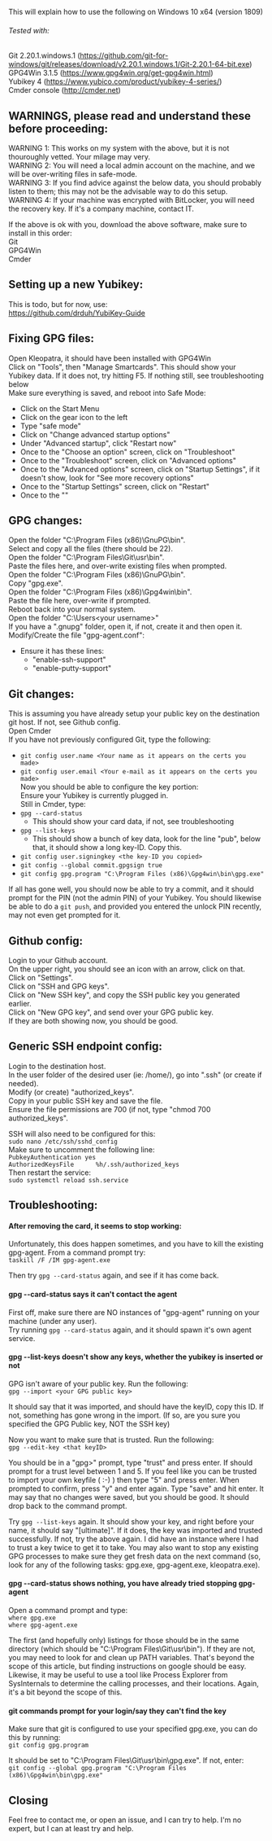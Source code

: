 
This will explain how to use the following on Windows 10 x64 (version 1809)  
  
###### Tested with:  
Git 2.20.1.windows.1 (https://github.com/git-for-windows/git/releases/download/v2.20.1.windows.1/Git-2.20.1-64-bit.exe)  
GPG4Win 3.1.5 (https://www.gpg4win.org/get-gpg4win.html)  
Yubikey 4 (https://www.yubico.com/product/yubikey-4-series/)  
Cmder console (http://cmder.net)
  
## WARNINGS, please read and understand these before proceeding:  
  
WARNING 1: This works on my system with the above, but it is not thouroughly vetted.  Your milage may very.  
WARNING 2: You will need a local admin account on the machine, and we will be over-writing files in safe-mode.  
WARNING 3: If you find advice against the below data, you should probably listen to them; this may not be the advisable way to do this setup.  
WARNING 4: If your machine was encrypted with BitLocker, you will need the recovery key.  If it's a company machine, contact IT.  
  
If the above is ok with you, download the above software, make sure to install in this order:  
Git  
GPG4Win  
Cmder  
  
## Setting up a new Yubikey:  
This is todo, but for now, use:  
https://github.com/drduh/YubiKey-Guide  

## Fixing GPG files:   
Open Kleopatra, it should have been installed with GPG4Win  
Click on "Tools", then "Manage Smartcards".  This should show your Yubikey data.  If it does not, try hitting F5.  If nothing still, see troubleshooting below  
Make sure everything is saved, and reboot into Safe Mode:  
* Click on the Start Menu  
* Click on the gear icon to the left  
* Type "safe mode"  
* Click on "Change advanced startup options"  
* Under "Advanced startup", click "Restart now"  
* Once to the "Choose an option" screen, click on "Troubleshoot"  
* Once to the "Troubleshoot" screen, click on "Advanced options"  
* Once to the "Advanced options" screen, click on "Startup Settings", if it doesn't show, look for "See more recovery options"  
* Once to the "Startup Settings" screen, click on "Restart"  
* Once to the ""

## GPG changes:  
  
Open the folder "C:\Program Files (x86)\GnuPG\bin".  
Select and copy all the files (there should be 22).  
Open the folder "C:\Program Files\Git\usr\bin".  
Paste the files here, and over-write existing files when prompted.  
Open the folder "C:\Program Files (x86)\GnuPG\bin".  
Copy "gpg.exe".  
Open the folder "C:\Program Files (x86)\Gpg4win\bin".  
Paste the file here, over-write if prompted.  
Reboot back into your normal system.  
Open the folder "C:\Users\<your username>"  
If you have a ".gnupg" folder, open it, if not, create it and then open it.  
Modify/Create the file "gpg-agent.conf":  
* Ensure it has these lines:  
  * "enable-ssh-support"  
  * "enable-putty-support"  
  
## Git changes:  
  
This is assuming you have already setup your public key on the destination git host.  If not, see Github config.  
Open Cmder  
If you have not previously configured Git, type the following:  
* `git config user.name <Your name as it appears on the certs you made>`  
* `git config user.email <Your e-mail as it appears on the certs you made>`  
Now you should be able to configure the key portion:  
Ensure your Yubikey is currently plugged in.  
Still in Cmder, type:  
* `gpg --card-status`  
  * This should show your card data, if not, see troubleshooting  
* `gpg --list-keys`  
  * This should show a bunch of key data, look for the line "pub", below that, it should show a long key-ID.  Copy this.
* `git config user.signingkey <the key-ID you copied>`  
* `git config --global commit.gpgsign true`  
* `git config gpg.program "C:\Program Files (x86)\Gpg4win\bin\gpg.exe"`
  
If all has gone well, you should now be able to try a commit, and it should prompt for the PIN (not the admin PIN) of your Yubikey.  You should likewise be able to do a `git push`, and provided you entered the unlock PIN recently, may not even get prompted for it.  


## Github config:  
  
Login to your Github account.  
On the upper right, you should see an icon with an arrow, click on that.  
Click on "Settings".  
Click on "SSH and GPG keys".  
Click on "New SSH key", and copy the SSH public key you generated earlier.  
Click on "New GPG key", and send over your GPG public key.  
If they are both showing now, you should be good.  

## Generic SSH endpoint config:  
  
Login to the destination host.  
In the user folder of the desired user (ie: /home/<user>), go into ".ssh" (or create if needed).  
Modify (or create) "authorized_keys".  
Copy in your public SSH key and save the file.  
Ensure the file permissions are 700 (if not, type "chmod 700 authorized_keys".  
  
SSH will also need to be configured for this:  
`sudo nano /etc/ssh/sshd_config`  
Make sure to uncomment the following line:  
`PubkeyAuthentication yes`  
`AuthorizedKeysFile      %h/.ssh/authorized_keys`  
Then restart the service:  
`sudo systemctl reload ssh.service`  
  
## Troubleshooting:  
  
#### After removing the card, it seems to stop working:  
Unfortunately, this does happen sometimes, and you have to kill the existing gpg-agent.  From a command prompt try:  
`taskill /F /IM gpg-agent.exe`  
  
Then try `gpg --card-status` again, and see if it has come back.  
  
#### gpg --card-status says it can't contact the agent
First off, make sure there are NO instances of "gpg-agent" running on your machine (under any user).  
Try running `gpg --card-status` again, and it should spawn it's own agent service.  

#### gpg --list-keys doesn't show any keys, whether the yubikey is inserted or not  
GPG isn't aware of your public key.  Run the following:  
`gpg --import <your GPG public key>`  

It should say that it was imported, and should have the keyID, copy this ID.  If not, something has gone wrong in the import.  (If so, are you sure you specified the GPG Public key, NOT the SSH key)  
  
Now you want to make sure that is trusted.  Run the following:  
`gpg --edit-key <that keyID>`  

You should be in a "gpg>" prompt, type "trust" and press enter.  If should prompt for a trust level between 1 and 5.  If you feel like you can be trusted to import your own keyfile ( :-) ) then type "5" and press enter.  When prompted to confirm, press "y" and enter again.  Type "save" and hit enter.  It may say that no changes were saved, but you should be good.  It should drop back to the command prompt.  
  
Try `gpg --list-keys` again.  It should show your key, and right before your name, it should say "[ultimate]".  If it does, the key was imported and trusted successfully.  If not, try the above again.  I did have an instance where I had to trust a key twice to get it to take.  You may also want to stop any existing GPG processes to make sure they get fresh data on the next command (so, look for any of the following tasks: gpg.exe, gpg-agent.exe, kleopatra.exe).  

#### gpg --card-status shows nothing, you have already tried stopping gpg-agent  
Open a command prompt and type:  
`where gpg.exe`  
`where gpg-agent.exe`  
  
The first (and hopefully only) listings for those should be in the same directory (which should be "C:\Program Files\Git\usr\bin").  If they are not, you may need to look for and clean up PATH variables.  That's beyond the scope of this article, but finding instructions on google should be easy.  Likewise, it may be useful to use a tool like Process Explorer from SysInternals to determine the calling processes, and their locations.  Again, it's a bit beyond the scope of this.  
  
#### git commands prompt for your login/say they can't find the key  
Make sure that git is configured to use your specified gpg.exe, you can do this by running:  
`git config gpg.program`  
  
It should be set to "C:\Program Files\Git\usr\bin\gpg.exe".  If not, enter:  
`git config --global gpg.program "C:\Program Files (x86)\Gpg4win\bin\gpg.exe"`  

  
## Closing  
Feel free to contact me, or open an issue, and I can try to help.  I'm no expert, but I can at least try and help.  

